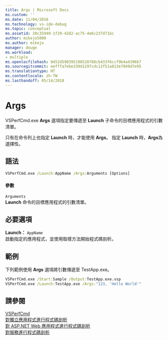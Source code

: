 ```yaml
---
title: Args | Microsoft Docs
ms.custom: ''
ms.date: 11/04/2016
ms.technology: vs-ide-debug
ms.topic: conceptual
ms.assetid: 20c35949-1f29-4282-ac75-4e6c237d71bc
author: mikejo5000
ms.author: mikejo
manager: douge
ms.workload:
- multiple
ms.openlocfilehash: 0452d590395198528788cb433f6ccf9b4a4396b7
ms.sourcegitcommit: eefffa7ebe339d1297cdc12f51a813e7849d7e95
ms.translationtype: HT
ms.contentlocale: zh-TW
ms.lasthandoff: 05/14/2018
---
```

# <a name="args"></a>Args
VSPerfCmd.exe **Args** 選項指定要傳遞至 **Launch** 子命令的目標應用程式的引數清單。  
  
 只有在命令列上也指定 **Launch** 時，才能使用 **Args**。 指定 **Launch** 時，**Args**為選擇性。  
  
## <a name="syntax"></a>語法  
  
```cmd  
VSPerfCmd.exe /Launch:AppName /Args:Arguments [Options]  
```  
  
#### <a name="parameters"></a>參數  
 `Arguments`  
 **Launch** 命令的目標應用程式的引數清單。  
  
## <a name="required-options"></a>必要選項  
 **Launch：** `AppName`  
 啟動指定的應用程式，並使用取樣方法開始程式碼剖析。  
  
## <a name="example"></a>範例  
 下列範例使用 **Args** 選項將引數傳遞至 TestApp.exe。  
  
```cmd  
VSPerfCmd.exe /Start:Sample /Output:TestApp.exe.vsp  
VSPerfCmd.exe /Launch:TestApp.exe /Args:"123, 'Hello World'"  
```  
  
## <a name="see-also"></a>請參閱  
 [VSPerfCmd](../profiling/vsperfcmd.md)   
 [對獨立應用程式進行程式碼剖析](../profiling/command-line-profiling-of-stand-alone-applications.md)   
 [對 ASP.NET Web 應用程式進行程式碼剖析](../profiling/command-line-profiling-of-aspnet-web-applications.md)   
 [對服務進行程式碼剖析](../profiling/command-line-profiling-of-services.md)